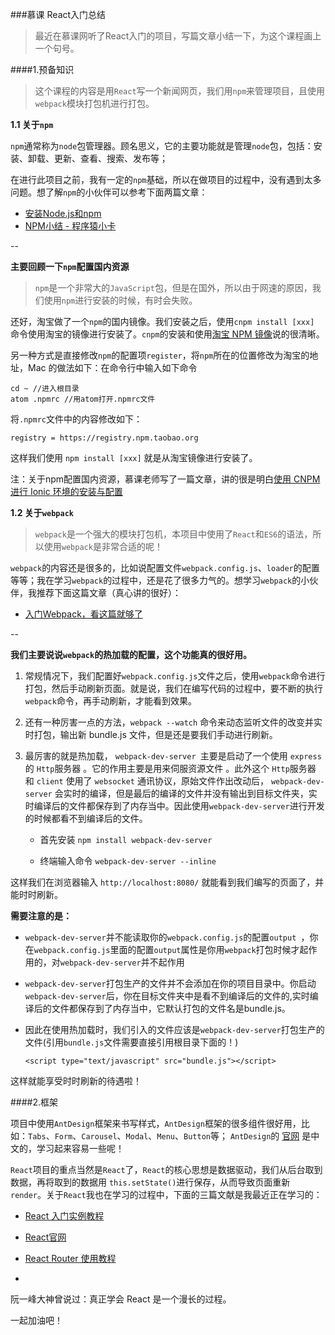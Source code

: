###慕课 React入门总结
>最近在慕课网听了React入门的项目，写篇文章小结一下，为这个课程画上一个句号。

####1.预备知识

>这个课程的内容是用`React`写一个新闻网页，我们用`npm`来管理项目，且使用`webpack`模块打包机进行打包。

**1.1 关于`npm`**

`npm`通常称为`node`包管理器。顾名思义，它的主要功能就是管理`node`包，包括：安装、卸载、更新、查看、搜索、发布等；

在进行此项目之前，我有一定的`npm`基础，所以在做项目的过程中，没有遇到太多问题。想了解`npm`的小伙伴可以参考下面两篇文章：

- [安装Node.js和npm](http://www.liaoxuefeng.com/wiki/001434446689867b27157e896e74d51a89c25cc8b43bdb3000/00143450141843488beddae2a1044cab5acb5125baf0882000)
- [NPM小结 - 程序猿小卡](http://www.tuicool.com/articles/VB7nYn)

--

**主要回顾一下`npm`配置国内资源**

> `npm`是一个非常大的`JavaScript`包，但是在国外，所以由于网速的原因，我们使用`npm`进行安装的时候，有时会失败。

还好，淘宝做了一个`npm`的国内镜像。我们安装之后，使用`cnpm install [xxx]` 命令使用淘宝的镜像进行安装了。`cnpm`的安装和使用[淘宝 NPM 镜像](https://npm.taobao.org/)说的很清晰。


另一种方式是直接修改`npm`的配置项`register`，将`npm`所在的位置修改为淘宝的地址，Mac 的做法如下：在命令行中输入如下命令

```
cd ~ //进入根目录
atom .npmrc //用atom打开.npmrc文件
```
将`.npmrc`文件中的内容修改如下：

```
registry = https://registry.npm.taobao.org
```
这样我们使用 `npm install [xxx]` 就是从淘宝镜像进行安装了。

注：关于npm配置国内资源，慕课老师写了一篇文章，讲的很是明白[使用 CNPM 进行 Ionic 环境的安装与配置](http://blog.parryqiu.com/2016/08/18/ionic_installation/)

**1.2 关于`webpack`**

> `webpack`是一个强大的模块打包机，本项目中使用了`React`和`ES6`的语法，所以使用`webpack`是非常合适的呢！

`webpack`的内容还是很多的，比如说配置文件`webpack.config.js`、`loader`的配置等等；我在学习`webpack`的过程中，还是花了很多力气的。想学习`webpack`的小伙伴，我推荐下面这篇文章（真心讲的很好）：

- [入门Webpack，看这篇就够了](http://www.jianshu.com/p/42e11515c10f)

--

**我们主要说说`webpack`的热加载的配置，这个功能真的很好用。**

1. 常规情况下，我们配置好`webpack.config.js`文件之后，使用`webpack`命令进行打包，然后手动刷新页面。就是说，我们在编写代码的过程中，要不断的执行`webpack`命令，再手动刷新，才能看到效果。

2. 还有一种厉害一点的方法，`webpack --watch` 命令来动态监听文件的改变并实时打包，输出新 bundle.js 文件，但是还是要我们手动进行刷新。


3. 最厉害的就是热加载， `webpack-dev-server `主要是启动了一个使用 `express` 的 `Http`服务器 。它的作用主要是用来伺服资源文件 。此外这个 `Http`服务器 和 `client` 使用了 `websocket` 通讯协议，原始文件作出改动后， `webpack-dev-server` 会实时的编译，但是最后的编译的文件并没有输出到目标文件夹，实时编译后的文件都保存到了内存当中。因此使用`webpack-dev-server`进行开发的时候都看不到编译后的文件。

      - 首先安装 `npm install webpack-dev-server`

      - 终端输入命令 `webpack-dev-server --inline`

这样我们在浏览器输入  `http://localhost:8080/` 就能看到我们编写的页面了，并能时时刷新。

**需要注意的是：**

 - `webpack-dev-server`并不能读取你的`webpack.config.js`的配置`output `，你在`webpack.config.js`里面的配置`output`属性是你用`webpack`打包时候才起作用的，对`webpack-dev-server`并不起作用

- `webpack-dev-server`打包生产的文件并不会添加在你的项目目录中。你启动`webpack-dev-server`后，你在目标文件夹中是看不到编译后的文件的,实时编译后的文件都保存到了内存当中，它默认打包的文件名是bundle.js。
- 因此在使用热加载时，我们引入的文件应该是`webpack-dev-server`打包生产的文件(引用`bundle.js`文件需要直接引用根目录下面的！)

    ```
    <script type="text/javascript" src="bundle.js"></script>
    ```
    
这样就能享受时时刷新的待遇啦！

####2.框架

项目中使用`AntDesign`框架来书写样式，`AntDesign`框架的很多组件很好用，比如：`Tabs`、`Form`、`Carousel`、`Modal`、`Menu`、`Button`等；
`AntDesign`的 [官网](https://ant.design/index-cn) 是中文的，学习起来容易一些呢！

`React`项目的重点当然是`React`了，`React`的核心思想是数据驱动，我们从后台取到数据，再将取到的数据用 `this.setState()`进行保存，从而导致页面重新`render`。关于`React`我也在学习的过程中，下面的三篇文献是我最近正在学习的：

- [React 入门实例教程](http://www.ruanyifeng.com/blog/2015/03/react.html)
- [React官网](https://discountry.github.io/react/)
- [React Router 使用教程](http://www.ruanyifeng.com/blog/2016/05/react_router.html?utm_source=tool.lu)

-


阮一峰大神曾说过：真正学会 React 是一个漫长的过程。

一起加油吧！


